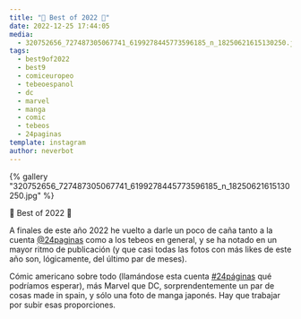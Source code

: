 ```yaml
---
title: "🌟 Best of 2022 🌟"
date: 2022-12-25 17:44:05
media: 
  - 320752656_727487305067741_6199278445773596185_n_18250621615130250.jpg
tags: 
  - best9of2022
  - best9
  - comiceuropeo
  - tebeoespanol
  - dc
  - marvel
  - manga
  - comic
  - tebeos
  - 24paginas
template: instagram
author: neverbot
---
```


{% gallery "320752656_727487305067741_6199278445773596185_n_18250621615130250.jpg" %}

🌟 Best of 2022 🌟

A finales de este año 2022 he vuelto a darle un poco de caña tanto a la cuenta [@24paginas](https://instagram.com/24paginas) como a los tebeos en general, y se ha notado en un mayor ritmo de publicación (y que casi todas las fotos con más likes de este año son, lógicamente, del último par de meses).

Cómic americano sobre todo (llamándose esta cuenta [#24páginas](/etiquetas/24paginas) qué podríamos esperar), más Marvel que DC, sorprendentemente un par de cosas made in spain, y sólo una foto de manga japonés. Hay que trabajar por subir esas proporciones.

